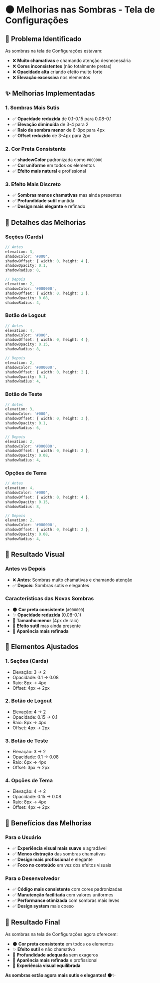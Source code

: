 # 🌑 Melhorias nas Sombras - Tela de Configurações

## 🎯 **Problema Identificado**

As sombras na tela de Configurações estavam:
- ❌ **Muito chamativas** e chamando atenção desnecessária
- ❌ **Cores inconsistentes** (não totalmente pretas)
- ❌ **Opacidade alta** criando efeito muito forte
- ❌ **Elevação excessiva** nos elementos

## ✨ **Melhorias Implementadas**

### **1. Sombras Mais Sutis**
- ✅ **Opacidade reduzida** de 0.1-0.15 para 0.08-0.1
- ✅ **Elevação diminuída** de 3-4 para 2
- ✅ **Raio de sombra menor** de 6-8px para 4px
- ✅ **Offset reduzido** de 3-4px para 2px

### **2. Cor Preta Consistente**
- ✅ **shadowColor** padronizada como `#000000`
- ✅ **Cor uniforme** em todos os elementos
- ✅ **Efeito mais natural** e profissional

### **3. Efeito Mais Discreto**
- ✅ **Sombras menos chamativas** mas ainda presentes
- ✅ **Profundidade sutil** mantida
- ✅ **Design mais elegante** e refinado

## 🎨 **Detalhes das Melhorias**

### **Seções (Cards)**
```typescript
// Antes
elevation: 3,
shadowColor: '#000',
shadowOffset: { width: 0, height: 4 },
shadowOpacity: 0.1,
shadowRadius: 8,

// Depois
elevation: 2,
shadowColor: '#000000',
shadowOffset: { width: 0, height: 2 },
shadowOpacity: 0.08,
shadowRadius: 4,
```

### **Botão de Logout**
```typescript
// Antes
elevation: 4,
shadowColor: '#000',
shadowOffset: { width: 0, height: 4 },
shadowOpacity: 0.15,
shadowRadius: 8,

// Depois
elevation: 2,
shadowColor: '#000000',
shadowOffset: { width: 0, height: 2 },
shadowOpacity: 0.1,
shadowRadius: 4,
```

### **Botão de Teste**
```typescript
// Antes
elevation: 3,
shadowColor: '#000',
shadowOffset: { width: 0, height: 3 },
shadowOpacity: 0.1,
shadowRadius: 6,

// Depois
elevation: 2,
shadowColor: '#000000',
shadowOffset: { width: 0, height: 2 },
shadowOpacity: 0.08,
shadowRadius: 4,
```

### **Opções de Tema**
```typescript
// Antes
elevation: 4,
shadowColor: '#000',
shadowOffset: { width: 0, height: 4 },
shadowOpacity: 0.15,
shadowRadius: 8,

// Depois
elevation: 2,
shadowColor: '#000000',
shadowOffset: { width: 0, height: 2 },
shadowOpacity: 0.08,
shadowRadius: 4,
```

## 🎯 **Resultado Visual**

### **Antes vs Depois**
- ❌ **Antes**: Sombras muito chamativas e chamando atenção
- ✅ **Depois**: Sombras sutis e elegantes

### **Características das Novas Sombras**
- 🌑 **Cor preta consistente** (`#000000`)
- ✨ **Opacidade reduzida** (0.08-0.1)
- 📏 **Tamanho menor** (4px de raio)
- 🎯 **Efeito sutil** mas ainda presente
- 🎨 **Aparência mais refinada**

## 📱 **Elementos Ajustados**

### **1. Seções (Cards)**
- Elevação: 3 → 2
- Opacidade: 0.1 → 0.08
- Raio: 8px → 4px
- Offset: 4px → 2px

### **2. Botão de Logout**
- Elevação: 4 → 2
- Opacidade: 0.15 → 0.1
- Raio: 8px → 4px
- Offset: 4px → 2px

### **3. Botão de Teste**
- Elevação: 3 → 2
- Opacidade: 0.1 → 0.08
- Raio: 6px → 4px
- Offset: 3px → 2px

### **4. Opções de Tema**
- Elevação: 4 → 2
- Opacidade: 0.15 → 0.08
- Raio: 8px → 4px
- Offset: 4px → 2px

## 🚀 **Benefícios das Melhorias**

### **Para o Usuário**
- ✅ **Experiência visual mais suave** e agradável
- ✅ **Menos distração** das sombras chamativas
- ✅ **Design mais profissional** e elegante
- ✅ **Foco no conteúdo** em vez dos efeitos visuais

### **Para o Desenvolvedor**
- ✅ **Código mais consistente** com cores padronizadas
- ✅ **Manutenção facilitada** com valores uniformes
- ✅ **Performance otimizada** com sombras mais leves
- ✅ **Design system** mais coeso

## 🎊 **Resultado Final**

As sombras na tela de Configurações agora oferecem:
- 🌑 **Cor preta consistente** em todos os elementos
- ✨ **Efeito sutil** e não chamativo
- 🎯 **Profundidade adequada** sem exageros
- 🎨 **Aparência mais refinada** e profissional
- 📱 **Experiência visual equilibrada**

**As sombras estão agora mais sutis e elegantes!** 🌑✨ 